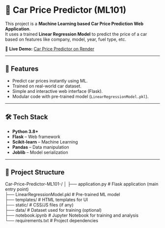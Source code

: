 # 🚗 Car Price Predictor (ML101)

This project is a **Machine Learning based Car Price Prediction Web Application**.  
It uses a trained **Linear Regression Model** to predict the price of a car based on features like company, model, year, fuel type, etc.  

🔗 **Live Demo:** [Car Price Predictor on Render](https://car-price-predictor-ml101-5.onrender.com/)

---
## 📌 Features
- Predict car prices instantly using ML.
- Trained on real-world car dataset.
- Simple and interactive web interface (Flask).
- Modular code with pre-trained model (`LinearRegressionModel.pkl`).

---

## 🛠️ Tech Stack
- **Python 3.8+**
- **Flask** – Web framework
- **Scikit-learn** – Machine Learning
- **Pandas** – Data manipulation
- **Joblib** – Model serialization

---

## 📂 Project Structure

Car-Price-Predictor-ML101-/
│
├── application.py             # Flask application (main entry point)  
├── LinearRegressionModel.pkl  # Pre-trained ML model  
├── templates/                 # HTML templates for UI  
├── static/                    # CSS/JS files (if any)  
├── data/                      # Dataset used for training (optional)  
├── notebook.ipynb             # Jupyter Notebook for training and analysis  
└── requirements.txt           # Project dependencies  





